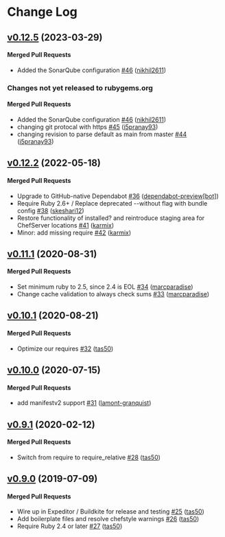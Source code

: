 # Change Log

<!-- latest_release 0.12.5 -->
## [v0.12.5](https://github.com/chef/cookbook-omnifetch/tree/v0.12.5) (2023-03-29)

#### Merged Pull Requests
- Added the  SonarQube configuration [#46](https://github.com/chef/cookbook-omnifetch/pull/46) ([nikhil2611](https://github.com/nikhil2611))
<!-- latest_release -->

<!-- release_rollup since=0.12.2 -->
### Changes not yet released to rubygems.org

#### Merged Pull Requests
- Added the  SonarQube configuration [#46](https://github.com/chef/cookbook-omnifetch/pull/46) ([nikhil2611](https://github.com/nikhil2611)) <!-- 0.12.5 -->
- changing git protocal with https [#45](https://github.com/chef/cookbook-omnifetch/pull/45) ([i5pranay93](https://github.com/i5pranay93)) <!-- 0.12.4 -->
- changing revision to parse default as main from master [#44](https://github.com/chef/cookbook-omnifetch/pull/44) ([i5pranay93](https://github.com/i5pranay93)) <!-- 0.12.3 -->
<!-- release_rollup -->

<!-- latest_stable_release -->
## [v0.12.2](https://github.com/chef/cookbook-omnifetch/tree/v0.12.2) (2022-05-18)

#### Merged Pull Requests
- Upgrade to GitHub-native Dependabot [#36](https://github.com/chef/cookbook-omnifetch/pull/36) ([dependabot-preview[bot]](https://github.com/dependabot-preview[bot]))
- Require Ruby 2.6+ / Replace deprecated --without flag with bundle config [#38](https://github.com/chef/cookbook-omnifetch/pull/38) ([skeshari12](https://github.com/skeshari12))
- Restore functionality of installed? and reintroduce staging area for ChefServer locations [#41](https://github.com/chef/cookbook-omnifetch/pull/41) ([karmix](https://github.com/karmix))
- Minor: add missing require [#42](https://github.com/chef/cookbook-omnifetch/pull/42) ([karmix](https://github.com/karmix))
<!-- latest_stable_release -->

## [v0.11.1](https://github.com/chef/cookbook-omnifetch/tree/v0.11.1) (2020-08-31)

#### Merged Pull Requests
- Set minimum ruby to 2.5, since 2.4 is EOL [#34](https://github.com/chef/cookbook-omnifetch/pull/34) ([marcparadise](https://github.com/marcparadise))
- Change cache validation to always check sums [#33](https://github.com/chef/cookbook-omnifetch/pull/33) ([marcparadise](https://github.com/marcparadise))

## [v0.10.1](https://github.com/chef/cookbook-omnifetch/tree/v0.10.1) (2020-08-21)

#### Merged Pull Requests
- Optimize our requires [#32](https://github.com/chef/cookbook-omnifetch/pull/32) ([tas50](https://github.com/tas50))

## [v0.10.0](https://github.com/chef/cookbook-omnifetch/tree/v0.10.0) (2020-07-15)

#### Merged Pull Requests
- add manifestv2 support [#31](https://github.com/chef/cookbook-omnifetch/pull/31) ([lamont-granquist](https://github.com/lamont-granquist))

## [v0.9.1](https://github.com/chef/cookbook-omnifetch/tree/v0.9.1) (2020-02-12)

#### Merged Pull Requests
- Switch from require to require_relative [#28](https://github.com/chef/cookbook-omnifetch/pull/28) ([tas50](https://github.com/tas50))

## [v0.9.0](https://github.com/chef/cookbook-omnifetch/tree/v0.9.0) (2019-07-09)

#### Merged Pull Requests
- Wire up in Expeditor / Buildkite for release and testing [#25](https://github.com/chef/cookbook-omnifetch/pull/25) ([tas50](https://github.com/tas50))
- Add boilerplate files and resolve chefstyle warnings [#26](https://github.com/chef/cookbook-omnifetch/pull/26) ([tas50](https://github.com/tas50))
- Require Ruby 2.4 or later [#27](https://github.com/chef/cookbook-omnifetch/pull/27) ([tas50](https://github.com/tas50))